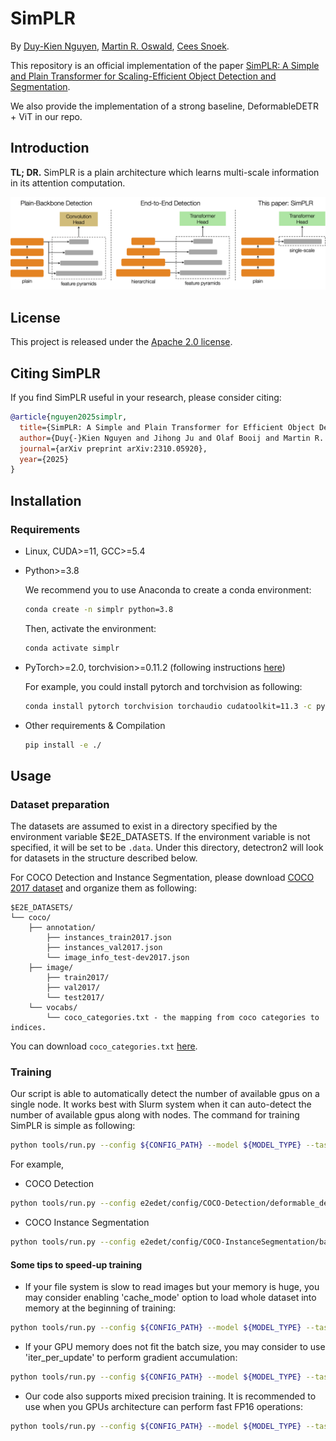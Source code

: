 # SimPLR

By [Duy-Kien Nguyen](https://scholar.google.com/citations?user=welhhBIAAAAJ&hl=en), [Martin R. Oswald](https://scholar.google.de/citations?user=biytQP8AAAAJ&hl=en), [Cees Snoek](https://www.ceessnoek.info/).

This repository is an official implementation of the paper [SimPLR: A Simple and Plain Transformer for Scaling-Efficient Object Detection and Segmentation](https://openreview.net/forum?id=6LO1y8ZE0F).

We also provide the implementation of a strong baseline, DeformableDETR + ViT in our repo.

## Introduction

**TL; DR.** SimPLR is a plain architecture which learns multi-scale information in its attention computation.

<!-- ![SimPLR](./figs/arch.png) -->

![SimPLR](./figs/compare.png)

## License

This project is released under the [Apache 2.0 license](./LICENSE).


## Citing SimPLR
If you find SimPLR useful in your research, please consider citing:
```bibtex
@article{nguyen2025simplr,
  title={SimPLR: A Simple and Plain Transformer for Efficient Object Detection and Segmentation},
  author={Duy{-}Kien Nguyen and Jihong Ju and Olaf Booij and Martin R. Oswald and Cees G. M. Snoek},
  journal={arXiv preprint arXiv:2310.05920},
  year={2025}
}
```


## Installation

### Requirements

* Linux, CUDA>=11, GCC>=5.4
  
* Python>=3.8

    We recommend you to use Anaconda to create a conda environment:
    ```bash
    conda create -n simplr python=3.8
    ```
    Then, activate the environment:
    ```bash
    conda activate simplr
    ```
  
* PyTorch>=2.0, torchvision>=0.11.2 (following instructions [here](https://pytorch.org/))

    For example, you could install pytorch and torchvision as following:
    ```bash
    conda install pytorch torchvision torchaudio cudatoolkit=11.3 -c pytorch
    ```
  
* Other requirements & Compilation
    ```bash
    pip install -e ./
    ```

## Usage

### Dataset preparation

The datasets are assumed to exist in a directory specified by the environment variable $E2E_DATASETS.
If the environment variable is not specified, it will be set to be ```.data```.
Under this directory, detectron2 will look for datasets in the structure described below.

For COCO Detection and Instance Segmentation, please download [COCO 2017 dataset](https://cocodataset.org/) and organize them as following:

```
$E2E_DATASETS/
└── coco/
	├── annotation/
		├── instances_train2017.json
		├── instances_val2017.json
		└── image_info_test-dev2017.json
	├── image/
		├── train2017/
		├── val2017/
		└── test2017/
	└── vocabs/
		└── coco_categories.txt - the mapping from coco categories to indices.
```
You can download ```coco_categories.txt``` [here](https).

### Training
Our script is able to automatically detect the number of available gpus on a single node.
It works best with Slurm system when it can auto-detect the number of available gpus along with nodes.
The command for training SimPLR is simple as following:

```bash
python tools/run.py --config ${CONFIG_PATH} --model ${MODEL_TYPE} --task ${TASK_TYPE}
```

For example,

* COCO Detection

```bash
python tools/run.py --config e2edet/config/COCO-Detection/deformable_detr_vit_b_w16_4g_5x_lsj.yaml --model deformable_detr_vit --task detection
```

* COCO Instance Segmentation

```bash
python tools/run.py --config e2edet/config/COCO-InstanceSegmentation/base_simplr_vit_detection.yaml --model simplr --task detection
```


#### Some tips to speed-up training
* If your file system is slow to read images but your memory is huge, you may consider enabling 'cache_mode' option to load whole dataset into memory at the beginning of training:

```bash
python tools/run.py --config ${CONFIG_PATH} --model ${MODEL_TYPE} --task ${TASK_TYPE} dataset_config.${TASK_TYPE}.cache_mode=True
```

* If your GPU memory does not fit the batch size, you may consider to use 'iter_per_update' to perform gradient accumulation:

```bash
python tools/run.py --config ${CONFIG_PATH} --model ${MODEL_TYPE} --task ${TASK_TYPE} training.iter_per_update=2
```

* Our code also supports mixed precision training. It is recommended to use when you GPUs architecture can perform fast FP16 operations:

```bash
python tools/run.py --config ${CONFIG_PATH} --model ${MODEL_TYPE} --task ${TASK_TYPE} training.use_fp16=(float16 or bfloat16)
```
